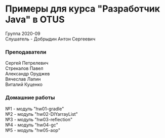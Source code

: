 ﻿# Примеры для курса "Разработчик Java" в OTUS

Группа 2020-09<br>
Слушатель - Добрыдин Антон Сергеевич

### Преподаватели
Сергей Петрелевич<br>
Стрекалов Павел<br>
Александр Оруджев<br>
Вячеслав Лапин<br>
Виталий Куценко<br>


### Домашние работы
№1 - модуль "hw01-gradle"<br>
№2 - модуль "hw02-DIYarrayList"<br>
№3 - модуль "hw03-reflection"<br>
№4 - модуль "hw04-gc"<br>
№5 - модуль "hw05-aop"<br>
